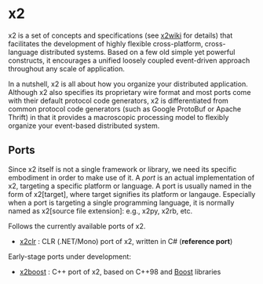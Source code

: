x2
==

x2 is a set of concepts and specifications (see
[x2wiki](https://github.com/jaykang920/x2/wiki) for details) that facilitates
the development of highly flexible cross-platform, cross-language distributed
systems. Based on a few old simple yet powerful constructs, it encourages a
unified loosely coupled event-driven approach throughout any scale of application.

In a nutshell, x2 is all about how you organize your distributed application.
Although x2 also specifies its proprietary wire format and most ports come with
their default protocol code generators, x2 is differentiated from common protocol
code generators (such as Google ProtoBuf or Apache Thrift) in that it provides
a macroscopic processing model to flexibly organize your event-based distributed
system.

Ports
-----

Since x2 itself is not a single framework or library, we need its specific
embodiment in order to make use of it. A _port_ is an actual implementation of x2,
targeting a specific platform or language. A port is usually named in the form of
x2[target], where target signifies its platform or langauge. Especially when a
port is targeting a single programming language, it is normally named as
x2[source file extension]: e.g., x2py, x2rb, etc.

Follows the currently available ports of x2.

* [x2clr](https://github.com/jaykang920/x2clr) : CLR (.NET/Mono) port of x2,
  written in C# (**reference port**)

Early-stage ports under development:

* [x2boost](https://github.com/jaykang920/x2boost) : C++ port of x2, based on C++98
and [Boost](http://www.boost.org) libraries
